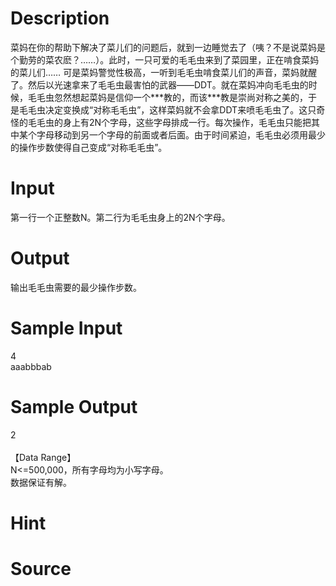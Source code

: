 
# Description

<div class="content"><p>菜妈在你的帮助下解决了菜儿们的问题后，就到一边睡觉去了（咦？不是说菜妈是个勤劳的菜农麽？……）。此时，一只可爱的毛毛虫来到了菜园里，正在啃食菜妈的菜儿们…… 可是菜妈警觉性极高，一听到毛毛虫啃食菜儿们的声音，菜妈就醒了。然后以光速拿来了毛毛虫最害怕的武器——DDT。就在菜妈冲向毛毛虫的时候，毛毛虫忽然想起菜妈是信仰一个***教的，而该***教是崇尚对称之美的，于是毛毛虫决定变换成“对称毛毛虫”，这样菜妈就不会拿DDT来喷毛毛虫了。这只奇怪的毛毛虫的身上有2N个字母，这些字母排成一行。每次操作，毛毛虫只能把其中某个字母移动到另一个字母的前面或者后面。由于时间紧迫，毛毛虫必须用最少的操作步数使得自己变成“对称毛毛虫”。</p></div>

# Input

<div class="content"><p>第一行一个正整数N。第二行为毛毛虫身上的2N个字母。</p></div>

# Output

<div class="content"><p>输出毛毛虫需要的最少操作步数。</p></div>

# Sample Input

<div class="content"><span class="sampledata">4<br/>
aaabbbab<br/>
</span></div>

# Sample Output

<div class="content"><span class="sampledata">2<br/>
<br/>
【Data Range】<br/>
N&lt;=500,000，所有字母均为小写字母。<br/>
数据保证有解。<br/>
</span></div>

# Hint

<div class="content"><p></p></div>

# Source

<div class="content"><p><a href="problemset.php?search="></a></p></div>

